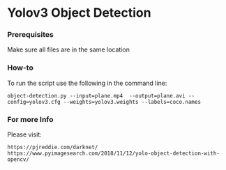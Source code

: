 # Yolov3 Object Detection

### Prerequisites

Make sure all files are in the same location

### How-to

To run the script use the following in the command line: 

```
object-detection.py --input=plane.mp4  --output=plane.avi --config=yolov3.cfg --weights=yolov3.weights --labels=coco.names

```

### For more Info

Please visit: 

```
https://pjreddie.com/darknet/
https://www.pyimagesearch.com/2018/11/12/yolo-object-detection-with-opencv/
```
